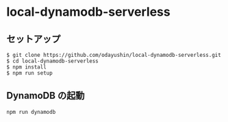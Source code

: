 # local-dynamodb-serverless

## セットアップ

```
$ git clone https://github.com/odayushin/local-dynamodb-serverless.git
$ cd local-dynamodb-serverless
$ npm install
$ npm run setup
```

## DynamoDB の起動

```
npm run dynamodb
```

